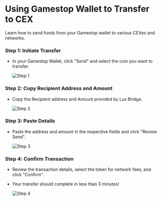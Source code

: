 # Using Gamestop Wallet to Transfer to CEX

Learn how to send funds from your Gamestop wallet to various CEXes and networks.

### Step 1: Initiate Transfer
- In your Gamestop Wallet, click "Send" and select the coin you want to transfer.
  
  ![Step 1](game1.png)

### Step 2: Copy Recipient Address and Amount
- Copy the Recipient address and Amount provided by Lux Bridge.
  
  ![Step 2](game2.png)

### Step 3: Paste Details
- Paste the address and amount in the respective fields and click "Review Send".
  
  ![Step 3](game3.png)

### Step 4: Confirm Transaction
- Review the transaction details, select the token for network fees, and click "Confirm".
- Your transfer should complete in less than 3 minutes!
  
  ![Step 4](game4.png)
